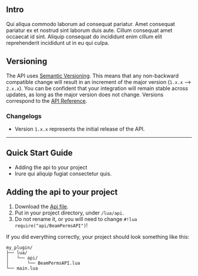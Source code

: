 ## Intro
Qui aliqua commodo laborum ad consequat pariatur. Amet consequat pariatur ex et nostrud sint laborum duis aute. Cillum consequat amet occaecat id sint. Aliquip consequat do incididunt enim cillum elit reprehenderit incididunt ut in eu qui culpa.

## Versioning
The API uses [Semantic Versioning](https://semver.org). This means that any non-backward compatible change will result in an increment of the major version (`1.x.x` --> `2.x.x`). You can be confident that your integration will remain stable across updates, as long as the major version does not change.
Versions correspond to the [API Reference](api-reference.md).

### Changelogs
* Version `1.x.x` represents the initial release of the API.

---

## Quick Start Guide
* Adding the api to your project
* Irure qui aliquip fugiat consectetur quis.

## Adding the api to your project
1. Download the [Api file]().
2. Put in your project directory, under `/lua/api`.
3. Do not rename it, or you will need to change `#!lua require("api/BeamPermsAPI")`!


If you did everything correctly, your project should look something like this:
```hl_lines="2-3"
my_plugin/
├── lua/
│   └── api/
│       └── BeamPermsAPI.lua
└── main.lua
```